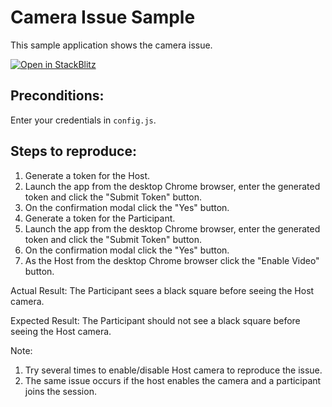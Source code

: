 # Camera Issue Sample

This sample application shows the camera issue.

[![Open in StackBlitz](https://developer.stackblitz.com/img/open_in_stackblitz.svg)](https://stackblitz.com/github/YuriiShyshkin/black-square-camera-issue?file=js/app.js)

## Preconditions:

Enter your credentials in `config.js`.

## Steps to reproduce:

1. Generate a token for the Host.
2. Launch the app from the desktop Chrome browser, enter the generated token and click the "Submit Token" button.
3. On the confirmation modal click the "Yes" button.
4. Generate a token for the Participant.
5. Launch the app from the desktop Chrome browser, enter the generated token and click the "Submit Token" button.
6. On the confirmation modal click the "Yes" button.
7. As the Host from the desktop Chrome browser click the "Enable Video" button.

Actual Result: The Participant sees a black square before seeing the Host camera.

Expected Result: The Participant should not see a black square before seeing the Host camera.

Note:
 1. Try several times to enable/disable Host camera to reproduce the issue.
 2. The same issue occurs if the host enables the camera and a participant joins the session.